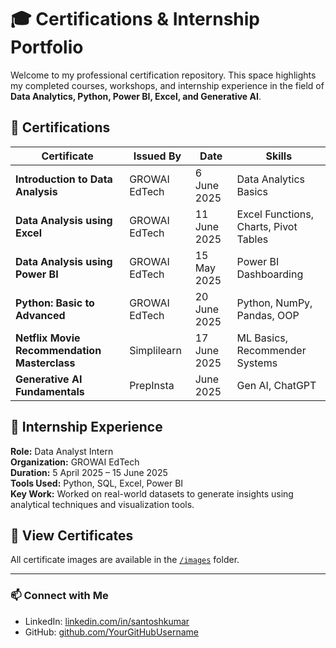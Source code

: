 # 🎓 Certifications & Internship Portfolio

Welcome to my professional certification repository. This space highlights my completed courses, workshops, and internship experience in the field of **Data Analytics, Python, Power BI, Excel, and Generative AI**.

## 🏅 Certifications

| Certificate | Issued By | Date | Skills |
|-------------|-----------|------|--------|
| **Introduction to Data Analysis** | GROWAI EdTech | 6 June 2025 | Data Analytics Basics |
| **Data Analysis using Excel** | GROWAI EdTech | 11 June 2025 | Excel Functions, Charts, Pivot Tables |
| **Data Analysis using Power BI** | GROWAI EdTech | 15 May 2025 | Power BI Dashboarding |
| **Python: Basic to Advanced** | GROWAI EdTech | 20 June 2025 | Python, NumPy, Pandas, OOP |
| **Netflix Movie Recommendation Masterclass** | Simplilearn | 17 June 2025 | ML Basics, Recommender Systems |
| **Generative AI Fundamentals** | PrepInsta | June 2025 | Gen AI, ChatGPT |

## 💼 Internship Experience

**Role:** Data Analyst Intern  
**Organization:** GROWAI EdTech  
**Duration:** 5 April 2025 – 15 June 2025  
**Tools Used:** Python, SQL, Excel, Power BI  
**Key Work:** Worked on real-world datasets to generate insights using analytical techniques and visualization tools.

## 📂 View Certificates

All certificate images are available in the [`/images`](./images) folder.

---

### 📫 Connect with Me

- LinkedIn: [linkedin.com/in/santoshkumar](www.linkedin.com/in/santosh-kumar-sk)
- GitHub: [github.com/YourGitHubUsername](https://github.com)

